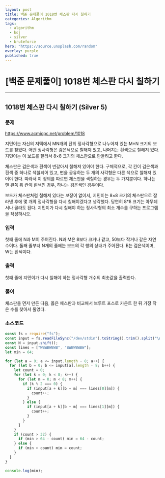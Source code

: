 ```yaml
---
layout: post
title: 백준 문제풀이 1018번 체스판 다시 칠하기
categories: Algorithm
tags:
  - algorithm
  - boj
  - silver
  - bruteforce
hero: "https://source.unsplash.com/random"
overlay: purple
published: true
---
```


# <center>[백준 문제풀이] 1018번 체스판 다시 칠하기</center>

---

## 1018번 체스판 다시 칠하기 (Silver 5)

### 문제

https://www.acmicpc.net/problem/1018

지민이는 자신의 저택에서 MN개의 단위 정사각형으로 나누어져 있는 M×N 크기의 보드를 찾았다. 어떤 정사각형은 검은색으로 칠해져 있고, 나머지는 흰색으로 칠해져 있다. 지민이는 이 보드를 잘라서 8×8 크기의 체스판으로 만들려고 한다.

체스판은 검은색과 흰색이 번갈아서 칠해져 있어야 한다. 구체적으로, 각 칸이 검은색과 흰색 중 하나로 색칠되어 있고, 변을 공유하는 두 개의 사각형은 다른 색으로 칠해져 있어야 한다. 따라서 이 정의를 따르면 체스판을 색칠하는 경우는 두 가지뿐이다. 하나는 맨 왼쪽 위 칸이 흰색인 경우, 하나는 검은색인 경우이다.

보드가 체스판처럼 칠해져 있다는 보장이 없어서, 지민이는 8×8 크기의 체스판으로 잘라낸 후에 몇 개의 정사각형을 다시 칠해야겠다고 생각했다. 당연히 8\*8 크기는 아무데서나 골라도 된다. 지민이가 다시 칠해야 하는 정사각형의 최소 개수를 구하는 프로그램을 작성하시오.

### 입력

첫째 줄에 N과 M이 주어진다. N과 M은 8보다 크거나 같고, 50보다 작거나 같은 자연수이다. 둘째 줄부터 N개의 줄에는 보드의 각 행의 상태가 주어진다. B는 검은색이며, W는 흰색이다.

### 출력

첫째 줄에 지민이가 다시 칠해야 하는 정사각형 개수의 최솟값을 출력한다.

### 풀이

체스판을 먼저 만든 다음, 옳은 체스판과 비교해서 브루트 포스로 카운트 한 뒤 가장 작은 수를 찾아서 풀었다.

### 소스코드

```js
const fs = require("fs");
const input = fs.readFileSync("/dev/stdin").toString().trim().split("\n");
const N = input.shift();
const lines = ["WBWBWBWB", "BWBWBWBW"];
let min = 64;

for (let a = 0; a <= input.length - 8; a++) {
  for (let b = 0; b <= input[a].length - 8; b++) {
    let count = 0;
    for (let k = 0; k < 8; k++) {
      for (let m = 0; m < 8; m++) {
        if (k % 2 === 0) {
          if (input[a + k][b + m] === lines[0][m]) {
            count++;
          }
        } else {
          if (input[a + k][b + m] === lines[1][m]) {
            count++;
          }
        }
      }
    }
    if (count > 32) {
      if (min > 64 - count) min = 64 - count;
    } else {
      if (min > count) min = count;
    }
  }
}

console.log(min);
```
